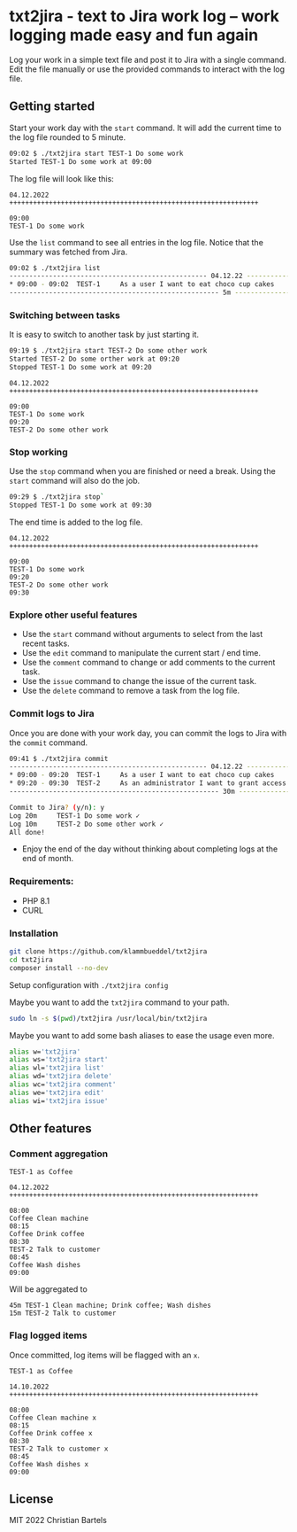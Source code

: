 # txt2jira - text to Jira work log – work logging made easy and fun again

Log your work in a simple text file and post it to Jira with a single command. 
Edit the file manually or use the provided commands to interact with the log file.

## Getting started

Start your work day with the `start` command. It will add the current time to the log file rounded to 5 minute.

```bash
09:02 $ ./txt2jira start TEST-1 Do some work
Started TEST-1 Do some work at 09:00
```

The log file will look like this:

```text
04.12.2022 +++++++++++++++++++++++++++++++++++++++++++++++++++++++++++++++

09:00
TEST-1 Do some work
```

Use the `list` command to see all entries in the log file. Notice that the summary was fetched from Jira.

```bash
09:02 $ ./txt2jira list
-------------------------------------------------- 04.12.22 -----------------------------------
* 09:00 - 09:02  TEST-1     As a user I want to eat choco cup cakes     2m      Do some work
----------------------------------------------------- 5m --------------------------------------
```

### Switching between tasks

It is easy to switch to another task by just starting it.

```bash
09:19 $ ./txt2jira start TEST-2 Do some other work
Started TEST-2 Do some orther work at 09:20
Stopped TEST-1 Do some work at 09:20
```

```text
04.12.2022 +++++++++++++++++++++++++++++++++++++++++++++++++++++++++++++++

09:00
TEST-1 Do some work
09:20
TEST-2 Do some other work
```

### Stop working

Use the `stop` command when you are finished or need a break. Using the `start` command will also do the job.

```bash
09:29 $ ./txt2jira stop`
Stopped TEST-1 Do some work at 09:30
```

The end time is added to the log file.
```text
04.12.2022 +++++++++++++++++++++++++++++++++++++++++++++++++++++++++++++++

09:00
TEST-1 Do some work
09:20
TEST-2 Do some other work
09:30
```

### Explore other useful features
* Use the `start` command without arguments to select from the last recent tasks.
* Use the `edit` command to manipulate the current start / end time.
* Use the `comment` command to change or add comments to the current task.
* Use the `issue` command to change the issue of the current task.
* Use the `delete` command to remove a task from the log file.

### Commit logs to Jira
Once you are done with your work day, you can commit the logs to Jira with the `commit` command.

```bash
09:41 $ ./txt2jira commit
-------------------------------------------------- 04.12.22 -----------------------------------------------------
* 09:00 - 09:20  TEST-1     As a user I want to eat choco cup cakes              20m     Do some work
* 09:20 - 09:30  TEST-2     As an administrator I want to grant access to c...   10m     Do some other work
----------------------------------------------------- 30m -------------------------------------------------------

Commit to Jira? (y/n): y
Log 20m     TEST-1 Do some work ✓
Log 10m     TEST-2 Do some other work ✓
All done!
```

* Enjoy the end of the day without thinking about completing logs at the end of month.

### Requirements:

* PHP 8.1
* CURL

### Installation

```bash
git clone https://github.com/klammbueddel/txt2jira
cd txt2jira
composer install --no-dev
```

Setup configuration with `./txt2jira config`

Maybe you want to add the `txt2jira` command to your path.
```bash
sudo ln -s $(pwd)/txt2jira /usr/local/bin/txt2jira
```

Maybe you want to add some bash aliases to ease the usage even more.
```bash
alias w='txt2jira'
alias ws='txt2jira start'
alias wl='txt2jira list'
alias wd='txt2jira delete'
alias wc='txt2jira comment'
alias we='txt2jira edit'
alias wi='txt2jira issue'
```

## Other features

### Comment aggregation

```TEXT
TEST-1 as Coffee

04.12.2022 +++++++++++++++++++++++++++++++++++++++++++++++++++++++++++++++

08:00
Coffee Clean machine
08:15
Coffee Drink coffee
08:30
TEST-2 Talk to customer
08:45
Coffee Wash dishes
09:00
``` 

Will be aggregated to
```
45m TEST-1 Clean machine; Drink coffee; Wash dishes
15m TEST-2 Talk to customer
```

### Flag logged items

Once committed, log items will be flagged with an `x`.

```TEXT
TEST-1 as Coffee

14.10.2022 +++++++++++++++++++++++++++++++++++++++++++++++++++++++++++++++

08:00
Coffee Clean machine x
08:15
Coffee Drink coffee x
08:30
TEST-2 Talk to customer x
08:45
Coffee Wash dishes x
09:00
```

## License

MIT 2022 Christian Bartels
